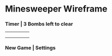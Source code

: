 # Minesweeper Wireframe

### Timer | 3 Bombs left to clear

|   |   |   |   |   |
|---|---|---|---|---|
|   |   |   |   |   |
|   |   |   |   |   |
|   |   |   |   |   |

### New Game | Settings